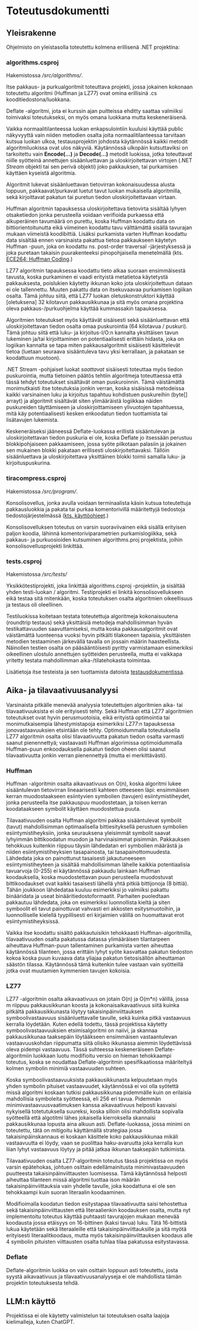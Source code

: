 # Toteutusdokumentti

## Yleisrakenne

Ohjelmisto on yleistasolla toteutettu kolmena erillisenä .NET projektina:

### algorithms.csproj

Hakemistossa */src/algorithms/*.

Itse pakkaus- ja purkualgoritmit toteuttava projekti, jossa jokainen kokonaan toteutettu algoritmi (Huffman ja LZ77) ovat omina erillisinä .cs kooditiedostona/luokkana. 

Deflate -algoritmi, jota ei kurssin ajan puitteissa ehditty saattaa valmiiksi toimivaksi toteutukseksi, on myös omana luokkana mutta keskeneräisenä.

Vaikka normaalitilanteessa luokan enkapsulointiin kuuluisi käyttää public näkyvyyttä vain niiden metodien osalta joita normaalitilanteessa tarvitaan kutsua luokan ulkoa, testausprojektin johdosta käytännössä kaikki metodit algoritmiluokissa ovat ulos näkyviä. Käytännössä ulkopäin kutsuttaviksi on tarkoitettu vain **Encode(...)** ja **Decode(...)** metodit luokissa, jotka toteuttavat niille syötteinä annettujen sisäänluettavan ja uloskirjoitettavan virtojen (.NET *Stream* objekti tai sen perivä objekti) joko pakkauksen, tai purkamisen käyttäen kyseistä algoritmia.

Algoritmit lukevat sisäänluettavan tietovirran kokonaisuudessa alusta loppuun, pakkaavat/purkavat luetut tavut luokan mukaisella algoritmilla, sekä kirjoittavat pakatun tai puretun tiedon uloskirjoitettavaan virtaan.

Huffman algoritmin tapauksessa uloskirjoitettava tietovirta sisältää lyhyen otsaketiedon jonka perusteella voidaan verifioida purkaessa että alkuperäinen tavumäärä on purettu, koska Huffman koodattu data on bittiorientoitunutta eikä viimeinen koodattu tavu välttämättä sisällä tavurajan mukaan viimeistä koodibittiä. Lisäksi purkamista varten Huffman koodattu data sisältää ennen varsinaista pakattua tietoa pakkaukseen käytetyn Huffman -puun, joka on koodattu ns. post-order traversal -järjestyksessä ja joka puretaan takaisin puurakenteeksi pinopohjaisella menetelmällä (kts. [ECE264: Huffman Coding](https://engineering.purdue.edu/ece264/17au/hw/HW13?alt=huffman).)

LZ77 algoritmin tapauksessa koodattu tieto alkaa suoraan ensimmäisestä tavusta, koska purkaminen ei vaadi erityistä metatietoa käytetystä pakkauksesta, poislukien käytetty ikkunan koko jota uloskirjoitettuun dataan ei ole tallennettu. Muuten pakattu data on itsekuvaavaa purkamisen logiikan osalta. Tämä johtuu siitä, että LZ77 luokan oletuskonstruktori käyttää [oletuksena] 32 kilotavun pakkausikkunaa ja sitä myös omana projektina oleva pakkaus-/purkuohjelma käyttää kummassakin tapauksessa.

Algoritmien toteutukset myös käyttävät sisäisesti sekä sisäänluettavan että uloskirjoitettavan tiedon osalta omaa puskurointia (64 kilotavua / puskuri). Tämä johtuu siitä että luku- ja kirjoitus-I/O:n kannalta yksittäisen tavun lukeminen ja/tai kirjoittaminen on potentiaalisesti erittäin hidasta, joka on logiikan kannalta se tapa miten pakkausalgoritmit sisäisesti käsittelevät tietoa (luetaan seuraava sisääntuleva tavu yksi kerrallaan, ja pakataan se koodattuun muotoon).

.NET Stream -pohjaiset luokat *saattavat* sisäisesti toteuttaa myös tiedon puskurointia, mutta tietoinen päätös tehtiin algoritmeja toteuttaessa että tässä tehdyt toteutukset sisältävät oman puskuroinnin. Tämä väistämättä monimutkaisti itse toteutuksia jonkin verran, koska sisäisissä metodeissa kaikki varsinainen luku ja kirjoitus tapahtuu kohdistuen puskureihin (byte[] arrayt) ja algoritmit sisältävät siten ylimääräistä logiikkaa näiden puskureiden täyttämiseen ja uloskirjoittamiseen ylivuotojen tapahtuessa, mitä käy potentiaalisesti kesken enkoodatun tiedon tuottamista tai lisätavujen lukemista.

Keskeneräiseksi jääneessä Deflate-luokassa erillistä sisääntulevan ja uloskirjoitettavan tiedon puskuria ei ole, koska Deflate jo itsessään perustuu blokkipohjaiseen pakkaamiseen, jossa syöte pilkotaan palasiin ja jokainen sen mukainen blokki pakataan erillisesti uloskirjoitettavaksi. Tällöin sisäänluettava ja uloskirjoitettava yksittäinen blokki toimii samalla luku- ja kirjoituspuskurina.

### tiracompress.csproj

Hakemistossa */src/program/*.

Konsolisovellus, jonka avulla voidaan terminaalista käsin kutsua toteutettuja pakkausluokkia ja pakata tai purkaa komentorivillä määritettyjä tiedostoja tiedostojärjestelmässä ([kts. käyttöohjeet](./kayttoohje.md).)

Konsolisovelluksen toteutus on varsin suoraviivainen eikä sisällä erityisen paljon koodia, lähinnä komentoriviparametrien purkamislogiikka, sekä pakkaus- ja purkuosioiden kutsuminen algorithms.proj projektista, joihin konsolisovellusprojekti linkittää.

### tests.csproj

Hakemistossa */src/tests/*

Yksikkötestiprojekti, joka linkittää algorithms.csproj -projektiin, ja sisältää yhden testi-luokan / algoritmi. Testiprojekti ei linkitä konsolisovellukseen eikä testaa sitä mitenkään, koska toteutuksen osalta algoritmien oikeellisuus ja testaus oli oleellinen.

Testiluokissa koitetaan testata toteutettuja algoritmeja kokonaisuutena (roundtrip testaus) sekä yksittäisiä metodeja mahdollisimman hyvän testikattavuuden saavuttamiseksi, mutta koska pakkausalgoritmit ovat väistämättä luonteensa vuoksi hyvin pitkälti tilakoneen tapaisia, yksittäisten metodien testaaminen järkevällä tavalla on jossain määrin haasteellista. Näinollen testien osalta on pääsääntöisesti pyritty varmistamaan esimerkiksi oikeellinen ulostulo annettujen syötteiden perusteella, mutta ei vaikkapa yritetty testata mahdollimman aika-/tilatehokasta toimintaa.

Lisätietoja itse testeista ja sen tuottamista datoista [testausdokumentissa](./testausdokumentti.md).

## Aika- ja tilavaativuusanalyysi

Varsinaista pitkälle menevää analyysia toteutettujen algoritmien aika- tai tilavaativuuksista ei ole erityisesti tehty. Sekä Huffman että LZ77 algoritmien toteutukset ovat hyvin perusmuotoisia, eikä erityistä optimointia tai monimutkaisempia lähestymistapoja esimerkiksi LZ77:n tapauksessa jonovastaavuuksien etsintään ole tehty. Optimoidummalla toteutuksella LZ77 algoritmin osalta olisi tilavaativuutta pakatun tiedon osalta varmasti saanut pienennettyä; vastaavasti Huffman algorimissa optimoidummalla Huffman-puun enkoodauksella pakatun tiedon oheen olisi saanut tilavaativuutta jonkin verran pienennettyä (mutta ei merkittävästi).

### Huffman

Huffman -algoritmin osalta aikavaativuus on O(n), koska algoritmi lukee sisääntulevan tietovirran lineaarisesti kahteen otteeseen läpi: ensimmäisen kerran muodostaakseen esiintyvien symbolien (tavujen) esiintymistiheydet, jonka perusteella itse pakkauspuu muodostetaan, ja toisen kerran koodataakseen symbolit käyttäen muodostettua puuta.

Tilavaativuuden osalta Huffman algoritmi pakkaa sisääntulevat symbolit (tavut) mahdollisimman optimaalisella bittiesityksellä perustuen symbolien esiintymistiheyksiin, jonka seurauksena yleisimmät symbolit saavat lyhyimmän bittikoodatun muodon ja harvinaisimmat pisimmän. Pakkauksen tehokkuus kuitenkin riippuu täysin lähdedatan eri symbolien määrästä ja niiden esiintymistiheyksien tasapainosta, tai tasapainottomuudesta. Lähdedata joka on painottunut tasaisesti jakautuneeseen esiintymistiheyteen ja sisältää mahdollisimman lähelle kaikkia potentiaalisia tavuarvoja (0-255) ei käytännössä pakkaudu lainkaan Huffman koodauksella, koska muodostettavan puun perusteella muodostuvat bittikoodaukset ovat kaikki tasaisesti lähellä yhtä pitkiä bittijonoja (8 bittiä). Tähän joukkoon lähdedataa kuuluu esimerkiksi jo valmiiksi pakattu binääridata ja useat binääritiedostoformaatit. Parhaiten puoledtaan pakkautuu lähdedata, joka on esimerkiksi luonnollista kieltä ja siten symboolit eli tavut painottuvat vahvasti eri akkosten esitysmuotoihin, ja luonnolliselle kielellä tyypillisesti eri kirjaimien välillä on huomattavat erot esiintymistiheyksissä.

Vaikka itse koodattu sisältö pakkautuisikin tehokkaasti Huffman-algoritmilla, tilavaativuuden osalta pakatussa datassa ylimääräisen tilantarpeen aiheuttava Huffman-puun tallentaminen purkamista varten aiheuttaa käytännössä tilanteen, jossa erittäin lyhyt syöte kasvattaa pakatun tiedoston kokoa koska puun kuvaava data yliajaa pakatun tietosisällön aiheuttaman säästön tilassa. Käytännössä tämä kuitenkin tulee vastaan vain syötteillä jotka ovat muutamien kymmenien tavujen kokoisia.

### LZ77

LZ77 -algoritmin osalta aikavaativuus on jotain O(n) ja O(m*n) välillä, jossa m riippuu pakkausikkunan koosta ja kokonaisaikavaativuus siitä kuinka pitkältä pakkausikkunasta löytyy takaisinpäinviittauksen symboolivastaavuus sisäänluettavalle tavulle, sekä kuinka pitkä vastaavuus kerralla löydetään. Kuten edellä todettu, tässä projektissa käytetty symboolivastaavuuksien etsimisalgoritmi on naiivi, ja skannaa pakkausikkunaa taaksepäin löytääkseen ensimmäisen vastaantulevan vastaavuuskohdan riippumatta siitä olisiko ikkunassa aiemmin löydettävissä oleva pidempi vastaavuus. Tässä suhteessa keskeneräiseen Deflate-algoritmiin luokkaan luotu modifioitu versio on hieman tehokkaampi toteutus, koska se noudattaa Deflate-algoritmin spesifikaatiossa määriteltyä kolmen symbolin minimiä vastaavuuden suhteen.

Koska symboolivastaavuuksista pakkausikkunasta kelpuutetaan myös yhden symbolin pituiset vastaavuudet, käytännössä ei voi olla syötettä missä algoritmi koskaan tutkisi pakkausikkunaa pidemmälle kuin on erilaisia mahdollisia symboleita syötteessä, eli 256 eri tavua. Pidemmän minimivastaavuusvaatimuksen kanssa aikavaativuus helposti kasvaisi nykyisellä totetutuksella suureksi, koska silloin olisi mahdollista sopivalla syötteellä että algotitmi lähes jokaisella kierroksella skannaisi pakkausikkunaa lopusta aina alkuun asti. Deflate-luokassa, jossa minimi on toteutettu, tätä on mitigoitu käyttämällä strategiaa jossa takaisinpäinskannaus ei koskaan käsittele koko pakkausikkunaa mikäli vastaavuutta ei löydy, vaan se puolittaa haku-avaruutta joka kerralla kun liian lyhyt vastaavuus löytyy ja pitää jatkaa ikkunan taaksepäin tutkimista.

Tilavaativuuden osalta LZ77-algoritmin toteutus tässä projektissa on myös varsin epätehokas, johtuen osittain edellämainitusta minimivastaavuuden puutteesta takaisinpäinviittausten luomisessa. Tämä käytännössä helposti aiheuttaa tilanteen missä algoritmi tuottaa ison määrän takaisinpäinviittauksia vain yhdelle tavulle, joka koodattuna ei ole sen tehokkaampi kuin suoran literaalin koodaaminen.

Modifioimalla koodatun tiedon esitystapaa tilavaativuutta saisi tehostettua sekä takaisinpäinviittausten että literaalienkin koodauksen osalta, mutta nyt implementoitu toteutus käyttää puhtaasti tavurajojen mukaan menevää koodausta jossa etäisyys on 16-bittinen (kaksi tavua) luku. Tätä 16-bittistä lukua käytetään sekä literaaleille että takaisinpäinviittauksille ja sitä myötä erityisesti literaalitkoodaus, mutta myös takaisinpäinviittauksen koodaus alle 4 symbolin pituisten viittausten osalta tuhlaa tilaa pakatussa esitystavassa.

### Deflate

Deflate-algoritmin luokka on vain osittain loppuun asti toteutettu, josta syystä aikavaativuus ja tilavaativuusanalyyseja ei ole mahdollista tämän projektin toteutuksesta tehdä.

## LLM:n käyttö

Projektissa ei ole käytetty valmistelun tai toteutuksen osalta laajoja kielimalleja, kuten ChatGPT.